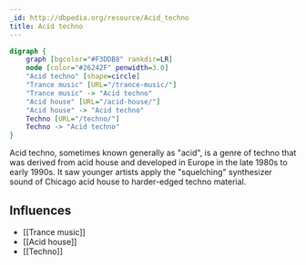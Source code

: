 ```yaml
---
_id: http://dbpedia.org/resource/Acid_techno
title: Acid techno
---
```


```dot
digraph {
	graph [bgcolor="#F3DDB8" rankdir=LR]
	node [color="#26242F" penwidth=3.0]
	"Acid techno" [shape=circle]
	"Trance music" [URL="/trance-music/"]
	"Trance music" -> "Acid techno"
	"Acid house" [URL="/acid-house/"]
	"Acid house" -> "Acid techno"
	Techno [URL="/techno/"]
	Techno -> "Acid techno"
}
```

Acid techno, sometimes known generally as "acid", is a genre of techno that was derived from acid house and developed in Europe in the late 1980s to early 1990s. It saw younger artists apply the "squelching" synthesizer sound of Chicago acid house to harder-edged techno material.

## Influences
- [[Trance music]]
- [[Acid house]]
- [[Techno]]
